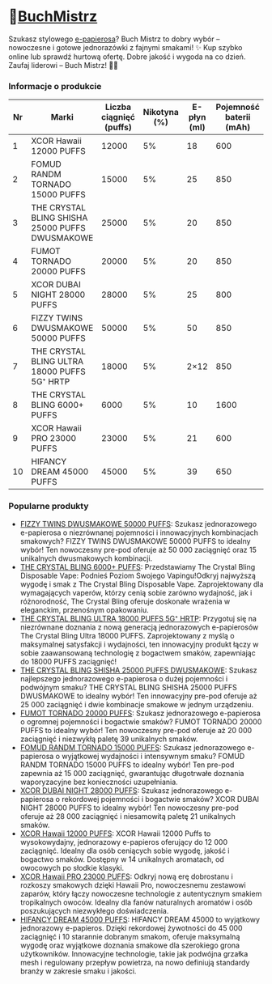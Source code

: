 # 🚬[BuchMistrz](https://www.buchmistrz.pl)

Szukasz stylowego [e-papierosa](https://www.buchmistrz.pl/shop)? Buch Mistrz to dobry wybór – nowoczesne i gotowe jednorazówki z fajnymi smakami! ✨ Kup szybko online lub sprawdź hurtową ofertę. Dobre jakość i wygoda na co dzień. Zaufaj liderowi – Buch Mistrz! 🚬🔥

### Informacje o produkcie

| Nr | Marki                                | Liczba ciągnięć (puffs) | Nikotyna (%) | E-płyn (ml) | Pojemność baterii (mAh) | Ładowanie   | Liczba smaków | Cena (zł) |
|----|--------------------------------------|--------------------------|-------------|------------|--------------------------|-------------|----------------|-----------|
| 1  | XCOR Hawaii 12000 PUFFS              | 12000                    | 5%          | 18         | 600                      | Type-C      | 13             | 39.90     |
| 2  | FOMUD RANDM TORNADO 15000 PUFFS      | 15000                    | 5%          | 25         | 850                      | Type-C      | 20             | 50.00     |
| 3  | THE CRYSTAL BLING SHISHA 25000 PUFFS DWUSMAKOWE | 25000                    | 5%          | 20         | 850                      | Type-C      | 10             | 60.00     |
| 4  | FUMOT TORNADO 20000 PUFFS            | 20000                    | 5%          | 20         | 850                      | Type-C      | 39             | 60.00     |
| 5  | XCOR DUBAI NIGHT 28000 PUFFS         | 28000                    | 5%          | 25         | 800                      | Type-C      | 21             | 60.00     |
| 6  | FIZZY TWINS DWUSMAKOWE 50000 PUFFS   | 50000                    | 5%          | 50         | 850                      | Type-C      | 15             | 80.00     |
| 7  | THE CRYSTAL BLING ULTRA 18000 PUFFS 5G⁺ HRTP | 18000                    | 5%          | 2×12       | 850                      | Type-C      | 10             | 45.99     |
| 8  | THE CRYSTAL BLING 6000+ PUFFS        | 6000                     | 5%       | 10         | 1600                     | Type-C      | 13             | 19.99     |
| 9  | XCOR Hawaii PRO 23000 PUFFS          | 23000                    | 5%          | 21         | 600                      | Type-C      | 10             | 55.00     |
| 10 | HIFANCY DREAM 45000 PUFFS            | 45000                    | 5%          | 39         | 650                      | Type-C      | 10             | 69.90     |

### Popularne produkty

- [FIZZY TWINS DWUSMAKOWE 50000 PUFFS](https://www.buchmistrz.pl/produkt/fizzy-twins-dwusmakowe-50000-puffs): Szukasz jednorazowego e-papierosa o niezrównanej pojemności i innowacyjnych kombinacjach smakowych? FIZZY TWINS DWUSMAKOWE 50000 PUFFS to idealny wybór! Ten nowoczesny pre-pod oferuje aż 50 000 zaciągnięć oraz 15 unikalnych dwusmakowych kombinacji.
- [THE CRYSTAL BLING 6000+ PUFFS](https://www.buchmistrz.pl/produkt/the-crystal-bling-6000-puffs): Przedstawiamy The Crystal Bling Disposable Vape: Podnieś Poziom Swojego Vapingu!Odkryj najwyższą wygodę i smak z The Crystal Bling Disposable Vape. Zaprojektowany dla wymagających vaperów, którzy cenią sobie zarówno wydajność, jak i różnorodność, The Crystal Bling oferuje doskonałe wrażenia w eleganckim, przenośnym opakowaniu.
- [THE CRYSTAL BLING ULTRA 18000 PUFFS 5G⁺ HRTP](https://www.buchmistrz.pl/produkt/the-crystal-bling-ultra-18000-puffs-5g%e2%81%ba-hrtp): Przygotuj się na niezrównane doznania z nową generacją jednorazowych e-papierosów The Crystal Bling Ultra 18000 PUFFS. Zaprojektowany z myślą o maksymalnej satysfakcji i wydajności, ten innowacyjny produkt łączy w sobie zaawansowaną technologię z bogactwem smaków, zapewniając do 18000 PUFFS zaciągnięć!
- [THE CRYSTAL BLING SHISHA 25000 PUFFS DWUSMAKOWE](https://www.buchmistrz.pl/produkt/the-crystal-bling-shisha-25000-puffs-dwusmakowe): Szukasz najlepszego jednorazowego e-papierosa o dużej pojemności i podwójnym smaku? THE CRYSTAL BLING SHISHA 25000 PUFFS DWUSMAKOWE to idealny wybór! Ten innowacyjny pre-pod oferuje aż 25 000 zaciągnięć i dwie kombinacje smakowe w jednym urządzeniu.
- [FUMOT TORNADO 20000 PUFFS](https://www.buchmistrz.pl/produkt/fumot-tornado-20000-puffs): Szukasz jednorazowego e-papierosa o ogromnej pojemności i bogactwie smaków? FUMOT TORNADO 20000 PUFFS to idealny wybór! Ten nowoczesny pre-pod oferuje aż 20 000 zaciągnięć i niezwykłą paletę 39 unikalnych smaków.
- [FOMUD RANDM TORNADO 15000 PUFFS](https://www.buchmistrz.pl/produkt/fomud-randm-tornado-15000-puffs): Szukasz jednorazowego e-papierosa o wyjątkowej wydajności i intensywnym smaku? FOMUD RANDM TORNADO 15000 PUFFS to idealny wybór! Ten pre-pod zapewnia aż 15 000 zaciągnięć, gwarantując długotrwałe doznania waporyzacyjne bez konieczności uzupełniania.
- [XCOR DUBAI NIGHT 28000 PUFFS](https://www.buchmistrz.pl/produkt/xcor-dubai-night-28000-puffs): Szukasz jednorazowego e-papierosa o rekordowej pojemności i bogactwie smaków? XCOR DUBAI NIGHT 28000 PUFFS to idealny wybór! Ten nowoczesny pre-pod oferuje aż 28 000 zaciągnięć i niesamowitą paletę 21 unikalnych smaków.
- [XCOR Hawaii 12000 PUFFS](https://www.buchmistrz.pl/produkt/xcor-hawaii-12000-puffs): XCOR Hawaii 12000 Puffs to wysokowydajny, jednorazowy e-papieros oferujący do 12 000 zaciągnięć. Idealny dla osób ceniących sobie wygodę, jakość i bogactwo smaków. Dostępny w 14 unikalnych aromatach, od owocowych po słodkie klasyki.
- [XCOR Hawaii PRO 23000 PUFFS](https://www.buchmistrz.pl/produkt/xcor-hawaii-pro-23000-puffs): Odkryj nową erę dobrostanu i rozkoszy smakowych dzięki Hawaii Pro, nowoczesnemu zestawowi zaparów, który łączy nowoczesne technologie z autentycznym smakiem tropikalnych owoców. Idealny dla fanów naturalnych aromatów i osób poszukujących niezwykłego doświadczenia.
- [HIFANCY DREAM 45000 PUFFS](https://www.buchmistrz.pl/produkt/hifancy-dream-45000-puffs): HIFANCY DREAM 45000 to wyjątkowy jednorazowy e-papieros. Dzięki rekordowej żywotności do 45 000 zaciągnięć i 10 starannie dobranym smakom, oferuje maksymalną wygodę oraz wyjątkowe doznania smakowe dla szerokiego grona użytkowników. Innowacyjne technologie, takie jak podwójna grzałka mesh i regulowany przepływ powietrza, na nowo definiują standardy branży w zakresie smaku i jakości.